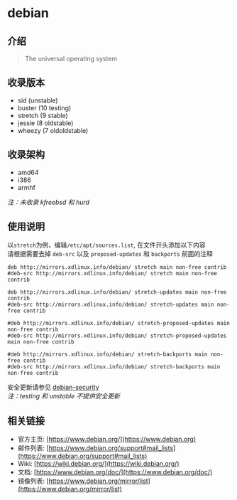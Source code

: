 # debian

## 介绍

> The universal operating system

## 收录版本

* sid (unstable)
* buster (10 testing)
* stretch (9 stable)
* jessie (8 oldstable)
* wheezy (7 oldoldstable)

## 收录架构

* amd64
* i386
* armhf

*注：未收录 kfreebsd 和 hurd*

## 使用说明

以`stretch`为例，编辑`/etc/apt/sources.list`, 在文件开头添加以下内容  
请根据需要去掉 `deb-src` 以及 `proposed-updates` 和 `backports` 前面的注释

```
deb http://mirrors.xdlinux.info/debian/ stretch main non-free contrib
#deb-src http://mirrors.xdlinux.info/debian/ stretch main non-free contrib

deb http://mirrors.xdlinux.info/debian/ stretch-updates main non-free contrib
#deb-src http://mirrors.xdlinux.info/debian/ stretch-updates main non-free contrib

#deb http://mirrors.xdlinux.info/debian/ stretch-proposed-updates main non-free contrib
#deb-src http://mirrors.xdlinux.info/debian/ stretch-proposed-updates main non-free contrib

#deb http://mirrors.xdlinux.info/debian/ stretch-backports main non-free contrib
#deb-src http://mirrors.xdlinux.info/debian/ stretch-backports main non-free contrib
```

安全更新请参见 [debian-security](./debian-security.md)  
*注：testing 和 unstable 不提供安全更新*

## 相关链接

* 官方主页: [https://www.debian.org/](https://www.debian.org)
* 邮件列表: [https://www.debian.org/support#mail_lists](https://www.debian.org/support#mail_lists)
* Wiki: [https://wiki.debian.org/](https://wiki.debian.org/)
* 文档: [https://www.debian.org/doc/](https://www.debian.org/doc/)
* 镜像列表: [https://www.debian.org/mirror/list](https://www.debian.org/mirror/list)
